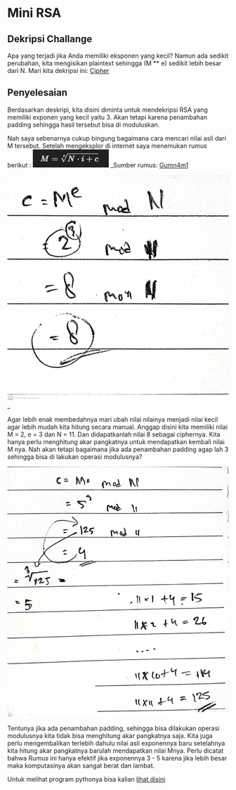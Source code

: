 # Mini RSA
## Dekripsi Challange
Apa yang terjadi jika Anda memiliki eksponen yang kecil? Namun ada sedikit perubahan, kita mengisikan plaintext sehingga (M ** e) sedikit lebih besar dari N. Mari kita dekripsi ini: [Cipher](https://mercury.picoctf.net/static/e7e63a387acc347648918f419d1ae438/ciphertext)

## Penyelesaian
Berdasarkan deskripi, kita disini diminta untuk mendekripsi RSA yang memiliki exponen yang kecil yaitu 3. Akan tetapi karena penambahan padding sehingga hasil tersebut bisa di moduluskan.

Nah saya sebenarnya cukup bingung bagaimana cara mencari nilai asli dari M tersebut. Setelah mengeksplor di internet saya menemukan rumus berikut :
![alt text](image.png)
_Sumber rumus: [Gumn4m1](https://medium.com/@Gumn4m1/mini-rsa-3af34269c174) 

![alt text](image-1.png)_

Agar lebih enak membedahnya mari ubah nilai nilainya menjadi nilai kecil agar lebih mudah kita hitung secara manual. Anggap disini kita memiliki nilai M = 2, e = 3 dan N = 11. Dan didapatkanlah nilai 8 sebagai ciphernya. Kita hanya perlu menghitung akar pangkatnya untuk mendapatkan kembali nilai M nya. Nah akan tetapi bagaimana jika ada penambahan padding agap lah 3 sehingga bisa di lakukan operasi modulusnya?

![alt text](image-2.png)

Tentunya jika ada penambahan padding, sehingga bisa dilakukan operasi modulusnya kita tidak bisa menghitung akar pangkatnya saja. Kita juga perlu mengembalikan terlebih dahulu nilai asli exponennya baru setelahnya kita hitung akar pangkatnya barulah mendapatkan nilai Mnya. Perlu dicatat bahwa Rumus ini hanya efektif jika exponennya 3 - 5 karena jika lebih besar maka komputasinya akan sangat berat dan lambat.

Untuk melihat program pythonya bisa kalian [lihat disini](./MiniRSA.py)